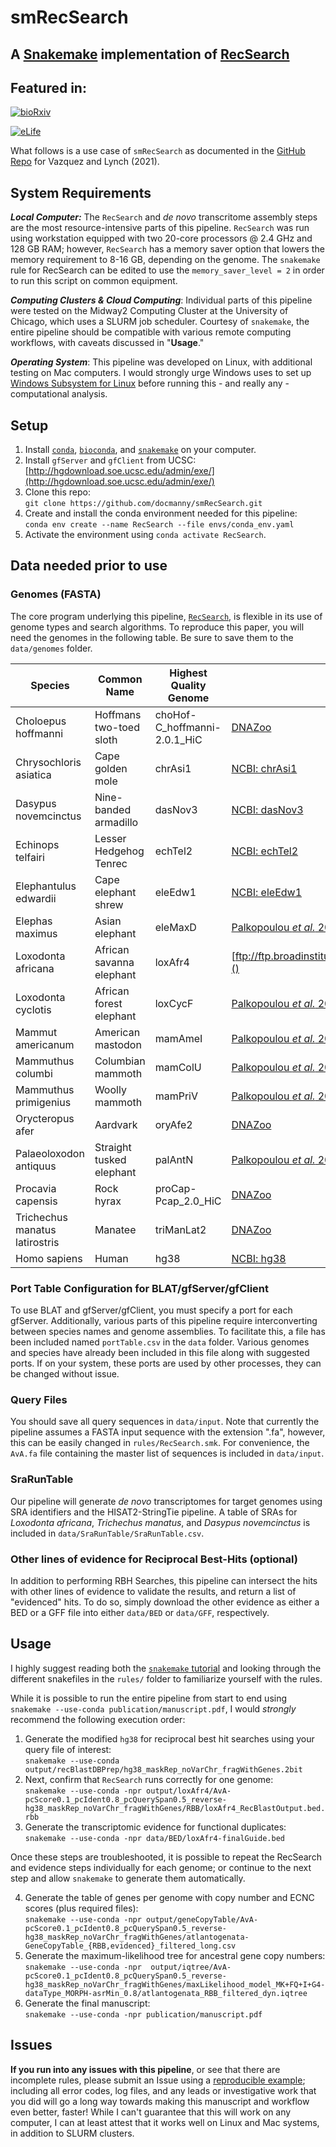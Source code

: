 smRecSearch
===

A [Snakemake](https://snakemake.readthedocs.io) implementation of [RecSearch](https://github.com/docmanny/smRecSearch)
---

## Featured in: 

<a content="https://www.biorxiv.org/content/10.1101/2020.09.10.291906v1" href="https://www.biorxiv.org/content/10.1101/2020.09.10.291906v1" rel="me noopener noreferrer" style="vertical-align:center;"><img alt="bioRxiv" src="https://www.biorxiv.org/sites/default/files/bioRxiv_article.jpg"><a/>

<a content="https://elifesciences.org/articles/65041" href="https://elifesciences.org/articles/65041" rel="me noopener noreferrer" style="vertical-align:center;"><img alt="eLife" src="https://elifesciences.org/assets/patterns/img/patterns/organisms/elife-logo-xs.fd623d00.svg"><a/>


What follows is a use case of `smRecSearch` as documented in the [GitHub Repo](https://github.com/docmanny/atlantogenataGeneDuplication) for Vazquez and Lynch (2021).

System Requirements
---

***Local Computer:*** The `RecSearch` and _de novo_ transcritome assembly steps are the most resource-intensive parts of this pipeline. `RecSearch` was run using workstation equipped with two 20-core processors @ 2.4 GHz and 128 GB RAM; however, `RecSearch` has a memory saver option that lowers the memory requirement to 8-16 GB, depending on the genome. The `snakemake` rule for RecSearch can be edited to use the `memory_saver_level = 2` in order to run this script on common equipment.

***Computing Clusters & Cloud Computing***: Individual parts of this pipeline were tested on the Midway2 Computing Cluster at the University of Chicago, which uses a SLURM job scheduler. Courtesy of `snakemake`, the entire pipeline should be compatible with various remote computing workflows, with caveats discussed in "**Usage**."

***Operating System***: This pipeline was developed on Linux, with additional testing on Mac computers. I would strongly urge Windows uses to set up [Windows Subsystem for Linux](https://docs.microsoft.com/en-us/windows/wsl/install-win10) before running this - and really any - computational analysis.

Setup
----

1. Install [`conda`](https://docs.conda.io/en/latest/miniconda.html), [`bioconda`](https://bioconda.github.io/), and [`snakemake`](https://snakemake.readthedocs.io/en/stable/getting_started/installation.html) on your computer.
1. Install `gfServer` and `gfClient` from UCSC: [http://hgdownload.soe.ucsc.edu/admin/exe/](http://hgdownload.soe.ucsc.edu/admin/exe/)
1. Clone this repo:  
`git clone https://github.com/docmanny/smRecSearch.git`
1. Create and install the conda environment needed for this pipeline:  
`conda env create --name RecSearch --file envs/conda_env.yaml`
1. Activate the environment using `conda activate RecSearch`.

Data needed prior to use
----

### Genomes (FASTA)
The core program underlying this pipeline, [`RecSearch`](https://github.com/docmanny/RecSearch), is flexible in its use of genome types and search algorithms. To reproduce this paper, you will need the genomes in the following table. Be sure to save them to the `data/genomes` folder.

|     Species                           |     Common Name                 |     Highest Quality Genome      | Citation/Link                                                                 |
|---------------------------------------|---------------------------------|---------------------------------|--------------------------------------------------------------------------|
|     Choloepus hoffmanni               |     Hoffmans two-toed sloth     | choHof-C_hoffmanni-2.0.1_HiC    | [DNAZoo](https://www.dnazoo.org/assemblies/Choloepus_hoffmanni)          |
|     Chrysochloris asiatica            |     Cape golden mole            | chrAsi1                         | [NCBI: chrAsi1](https://www.ncbi.nlm.nih.gov/assembly/GCF_000296735.1/)  |
|     Dasypus novemcinctus              |     Nine-banded armadillo       | dasNov3                         | [NCBI: dasNov3](https://www.ncbi.nlm.nih.gov/assembly/GCA_000208655.2/)  |
|     Echinops telfairi                 |     Lesser Hedgehog Tenrec      | echTel2                         | [NCBI: echTel2](https://www.ncbi.nlm.nih.gov/assembly/GCA_000313985.1/)  |
|     Elephantulus edwardii             |     Cape elephant shrew         | eleEdw1                         | [NCBI: eleEdw1](https://www.ncbi.nlm.nih.gov/assembly/GCA_000299155.1/)  |
|     Elephas maximus                   |     Asian elephant              | eleMaxD                         | [Palkopoulou _et al._ 2018]     |
|     Loxodonta africana                |     African savanna elephant    |     loxAfr4                     | [ftp://ftp.broadinstitute.org/pub/assemblies/mammals/elephant/loxAfr4]() |
|     Loxodonta cyclotis                |     African forest elephant     |     loxCycF                     | [Palkopoulou _et al._ 2018]     |
|     Mammut americanum                 |     American mastodon           |     mamAmeI                     | [Palkopoulou _et al._ 2018]     |
|     Mammuthus columbi                 |     Columbian mammoth           |     mamColU                     | [Palkopoulou _et al._ 2018]     |
|     Mammuthus primigenius             |     Woolly mammoth              |     mamPriV                     | [Palkopoulou _et al._ 2015](https://doi.org/10.1016/j.cub.2015.04.007)   |
|     Orycteropus afer                  |     Aardvark                    |     oryAfe2                     | [DNAZoo](https://www.dnazoo.org/assemblies/Orycteropus_afer)             |
|     Palaeoloxodon antiquus            |     Straight tusked elephant    |     palAntN                     | [Palkopoulou _et al._ 2018]     |
|     Procavia capensis                 |     Rock hyrax                  |     proCap-Pcap_2.0_HiC         | [DNAZoo](https://www.dnazoo.org/assemblies/Procavia_capensis)            |
|     Trichechus manatus latirostris    |     Manatee                     |     triManLat2                  | [DNAZoo](https://www.dnazoo.org/assemblies/Trichechus_manatus)           |
| Homo sapiens  | Human | hg38 | [NCBI: hg38](https://www.ncbi.nlm.nih.gov/assembly/GCF_000001405.39)|

### Port Table Configuration for BLAT/gfServer/gfClient
To use BLAT and gfServer/gfClient, you must specify a port for each gfServer. Additionally, various parts of this pipeline require interconverting between species names and genome assemblies. To facilitate this, a file has been included named `portTable.csv` in the `data` folder. Various genomes and species have already been included in this file along with suggested ports. If on your system, these ports are used by other processes, they can be changed without issue.

### Query Files
You should save all query sequences in `data/input`. Note that currently the pipeline assumes a FASTA input sequence with the extension ".fa", however, this can be easily changed in `rules/RecSearch.smk`. For convenience, the `AvA.fa` file containing the master list of sequences is included in `data/input`.

### SraRunTable

Our pipeline will generate _de novo_ transcriptomes for target genomes using SRA identifiers and the HISAT2-StringTie pipeline. A table of SRAs for _Loxodonta africana_, _Trichechus manatus_, and _Dasypus novemcinctus_ is included in `data/SraRunTable/SraRunTable.csv`.

### Other lines of evidence for Reciprocal Best-Hits (optional)
In addition to performing RBH Searches, this pipeline can intersect the hits with other lines of evidence to validate the results, and return a list of "evidenced" hits. To do so, simply download the other evidence as either a BED or a GFF file into either `data/BED` or `data/GFF`, respectively.


## Usage

I highly suggest reading both the [`snakemake` tutorial](https://snakemake.readthedocs.io/en/stable/tutorial/setup.html) and looking through the different snakefiles in the `rules/` folder to familiarize yourself with the rules.

While it is possible to run the entire pipeline from start to end using `snakemake --use-conda publication/manuscript.pdf`, I would *strongly* recommend the following execution order:

1. Generate the modified `hg38` for reciprocal best hit searches using your query file of interest:  
`snakemake --use-conda output/recBlastDBPrep/hg38_maskRep_noVarChr_fragWithGenes.2bit`
1. Next, confirm that `RecSearch` runs correctly for one genome:  
`snakemake --use-conda -npr output/loxAfr4/AvA-pcScore0.1_pcIdent0.8_pcQuerySpan0.5_reverse-hg38_maskRep_noVarChr_fragWithGenes/RBB/loxAfr4_RecBlastOutput.bed.rbb`
1. Generate the transcriptomic evidence for functional duplicates:
`snakemake --use-conda -npr data/BED/loxAfr4-finalGuide.bed`

Once these steps are troubleshooted, it is possible to repeat the RecSearch and evidence steps individually for each genome; or continue to the next step and allow `snakemake` to generate them automatically.

4. Generate the table of genes per genome with copy number and ECNC scores (plus required files):  
`snakemake --use-conda -npr output/geneCopyTable/AvA-pcScore0.1_pcIdent0.8_pcQuerySpan0.5_reverse-hg38_maskRep_noVarChr_fragWithGenes/atlantogenata-GeneCopyTable_{RBB,evidenced}_filtered_long.csv`
5. Generate the maximum-likelihood tree for ancestral gene copy numbers:  
`snakemake --use-conda -npr  output/iqtree/AvA-pcScore0.1_pcIdent0.8_pcQuerySpan0.5_reverse-hg38_maskRep_noVarChr_fragWithGenes/maxLikelihood_model_MK+FQ+I+G4-dataType_MORPH-asrMin_0.8/atlantogenata_RBB_filtered_dyn.iqtree`
6. Generate the final manuscript:  
`snakemake --use-conda -npr publication/manuscript.pdf`

Issues
------
**If you run into any issues with this pipeline**, or see that there are incomplete rules, please submit an Issue using a [reproducible example](https://stackoverflow.com/help/minimal-reproducible-example); including all error codes, log files, and any leads or investigative work that you did will go a long way towards making this manuscript and workflow even better, faster! While I can't guarantee that this will work on any computer, I can at least attest that it works well on Linux and Mac systems, in addition to SLURM clusters.  


[Palkopoulou _et al._ 2018]: https://doi.org/10.1073/pnas.1720554115
[1.2]: http://i.imgur.com/wWzX9uB.png
[mainmanmanny]: https://twitter.com/TheMainManManny
[devoevomed]: https://twitter.com/devoevomed?lang=en
